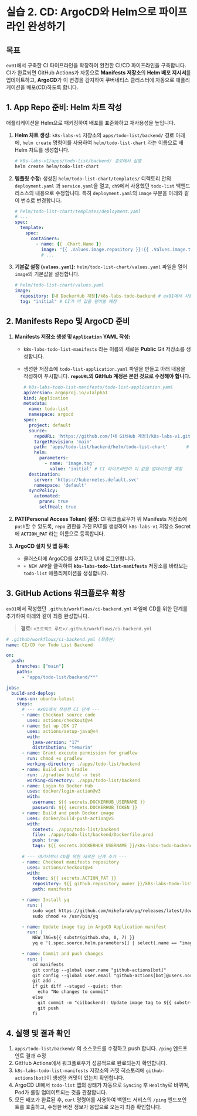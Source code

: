 # 실습 2. CD: ArgoCD와 Helm으로 파이프라인 완성하기

## 목표

`ex01`에서 구축한 CI 파이프라인을 확장하여 완전한 CI/CD 파이프라인을 구축합니다. CI가 완료되면 GitHub Actions가 자동으로 **Manifests 저장소**의 **Helm 배포 지시서**를 업데이트하고, **ArgoCD**가 이 변경을 감지하여 쿠버네티스 클러스터에 자동으로 애플리케이션을 배포(CD)하도록 합니다.

## 1\. App Repo 준비: Helm 차트 작성

애플리케이션을 Helm으로 패키징하여 배포를 표준화하고 재사용성을 높입니다.

1.  **Helm 차트 생성:**
    `k8s-labs-v1` 저장소의 `apps/todo-list/backend/` 경로 아래에, `helm create` 명령어를 사용하여 `helm/todo-list-chart` 라는 이름으로 새 Helm 차트를 생성합니다.

    ```bash
    # k8s-labs-v1/apps/todo-list/backend/ 경로에서 실행
    helm create helm/todo-list-chart
    ```

2.  **템플릿 수정:**
    생성된 `helm/todo-list-chart/templates/` 디렉토리 안의 `deployment.yaml` 과 `service.yaml`을 열고, `ch9`에서 사용했던 `todo-list` 백엔드 리소스의 내용으로 수정합니다. 특히 `deployment.yaml`의 `image` 부분을 아래와 같이 변수로 변경합니다.

    ```yaml
    # helm/todo-list-chart/templates/deployment.yaml
    # ...
    spec:
      template:
        spec:
          containers:
            - name: {{ .Chart.Name }}
              image: "{{ .Values.image.repository }}:{{ .Values.image.tag | default .Chart.AppVersion }}" # ✨ image 값을 변수로 처리
              # ...
    ```

3.  **기본값 설정 (`values.yaml`):**
    `helm/todo-list-chart/values.yaml` 파일을 열어 `image`의 기본값을 설정합니다.

    ```yaml
    # helm/todo-list-chart/values.yaml
    image:
      repository: [내 DockerHub 계정]/k8s-labs-todo-backend # ex01에서 사용한 이미지 이름
      tag: "initial" # CI가 이 값을 덮어쓸 예정
    ```

## 2\. Manifests Repo 및 ArgoCD 준비

1.  **Manifests 저장소 생성 및 `Application` YAML 작성:**

      - `k8s-labs-todo-list-manifests` 라는 이름의 새로운 **Public** Git 저장소를 생성합니다.

      - 생성한 저장소에 `todo-list-application.yaml` 파일을 만들고 아래 내용을 작성하여 푸시합니다. **`repoURL`의 GitHub 계정은 본인 것으로 수정해야 합니다.**

        ```yaml
        # k8s-labs-todo-list-manifests/todo-list-application.yaml
        apiVersion: argoproj.io/v1alpha1
        kind: Application
        metadata:
          name: todo-list
          namespace: argocd
        spec:
          project: default
          source:
            repoURL: 'https://github.com/[내 GitHub 계정]/k8s-labs-v1.git' # App Repo 주소
            targetRevision: 'main'
            path: 'apps/todo-list/backend/helm/todo-list-chart'       # App Repo 내의 Helm 차트 경로
            helm:
              parameters:
                - name: 'image.tag'
                  value: 'initial' # CI 파이프라인이 이 값을 업데이트할 예정
          destination:
            server: 'https://kubernetes.default.svc'
            namespace: 'default'
          syncPolicy:
            automated:
              prune: true
              selfHeal: true
        ```

2.  **PAT(Personal Access Token) 설정:**
    CI 워크플로우가 위 Manifests 저장소에 `push`할 수 있도록, `repo` 권한을 가진 PAT를 생성하여 `k8s-labs-v1` 저장소 Secret에 **`ACTION_PAT`** 라는 이름으로 등록합니다.

3.  **ArgoCD 설치 및 앱 등록:**

      - 클러스터에 ArgoCD를 설치하고 UI에 로그인합니다.
      - `+ NEW APP`을 클릭하여 **`k8s-labs-todo-list-manifests`** 저장소를 바라보는 `todo-list` 애플리케이션을 생성합니다.

## 3\. GitHub Actions 워크플로우 확장

`ex01`에서 작성했던 `.github/workflows/ci-backend.yml` 파일에 CD를 위한 단계를 추가하여 아래와 같이 최종 완성합니다.

> **경로:** `<프로젝트 루트>/.github/workflows/ci-backend.yml`

```yaml
# .github/workflows/ci-backend.yml (최종본)
name: CI/CD for Todo List Backend

on:
  push:
    branches: ["main"]
    paths:
      - "apps/todo-list/backend/**"

jobs:
  build-and-deploy:
    runs-on: ubuntu-latest
    steps:
      # --- ex01에서 작성한 CI 단계 ---
      - name: Checkout source code
        uses: actions/checkout@v4
      - name: Set up JDK 17
        uses: actions/setup-java@v4
        with:
          java-version: "17"
          distribution: "temurin"
      - name: Grant execute permission for gradlew
        run: chmod +x gradlew
        working-directory: ./apps/todo-list/backend
      - name: Build with Gradle
        run: ./gradlew build -x test
        working-directory: ./apps/todo-list/backend
      - name: Login to Docker Hub
        uses: docker/login-action@v3
        with:
          username: ${{ secrets.DOCKERHUB_USERNAME }}
          password: ${{ secrets.DOCKERHUB_TOKEN }}
      - name: Build and push Docker image
        uses: docker/build-push-action@v5
        with:
          context: ./apps/todo-list/backend
          file: ./apps/todo-list/backend/Dockerfile.prod
          push: true
          tags: ${{ secrets.DOCKERHUB_USERNAME }}/k8s-labs-todo-backend:${{ substr(github.sha, 0, 7) }}
      
      # --- 여기서부터 CD를 위한 새로운 단계 추가 ---
      - name: Checkout manifests repository
        uses: actions/checkout@v4
        with:
          token: ${{ secrets.ACTION_PAT }}
          repository: ${{ github.repository_owner }}/k8s-labs-todo-list-manifests
          path: manifests

      - name: Install yq
        run: |
          sudo wget https://github.com/mikefarah/yq/releases/latest/download/yq_linux_amd64 -O /usr/bin/yq
          sudo chmod +x /usr/bin/yq

      - name: Update image tag in ArgoCD Application manifest
        run: |
          NEW_TAG=${{ substr(github.sha, 0, 7) }}
          yq e '(.spec.source.helm.parameters[] | select(.name == "image.tag")).value = strenv(NEW_TAG)' -i manifests/todo-list-application.yaml

      - name: Commit and push changes
        run: |
          cd manifests
          git config --global user.name "github-actions[bot]"
          git config --global user.email "github-actions[bot]@users.noreply.github.com"
          git add .
          if git diff --staged --quiet; then
            echo "No changes to commit"
          else
            git commit -m "ci(backend): Update image tag to ${{ substr(github.sha, 0, 7) }}"
            git push
          fi
```

## 4\. 실행 및 결과 확인

1.  `apps/todo-list/backend/` 의 소스코드를 수정하고 push 합니다. `/ping` 엔드포인트 결과 수정
2.  GitHub Actions에서 워크플로우가 성공적으로 완료되는지 확인합니다.
3.  `k8s-labs-todo-list-manifests` 저장소의 커밋 히스토리에 `github-actions[bot]`이 생성한 커밋이 있는지 확인합니다.
4.  ArgoCD UI에서 `todo-list` 앱의 상태가 자동으로 `Syncing` 후 `Healthy`로 바뀌며, Pod가 롤링 업데이트되는 것을 관찰합니다.
5.  모든 배포가 완료된 후, `curl` 명령어를 사용하여 백엔드 서비스의 `/ping` 엔드포인트를 호출하고, 수정한 버전 정보가 응답으로 오는지 최종 확인합니다.